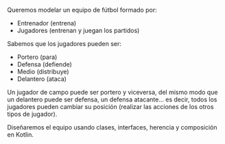 Queremos modelar un equipo de fútbol formado por:
- Entrenador (entrena)
- Jugadores (entrenan y juegan los partidos)

Sabemos que los jugadores pueden ser:
- Portero (para)
- Defensa (defiende)
- Medio (distribuye)
- Delantero (ataca)

Un jugador de campo puede ser portero y viceversa, del mismo modo que un delantero puede ser defensa, un defensa atacante... es decir, todos los jugadores pueden cambiar su posición (realizar las acciones de los otros tipos de jugador).

Diseñaremos el equipo usando clases, interfaces, herencia y composición en Kotlin.

